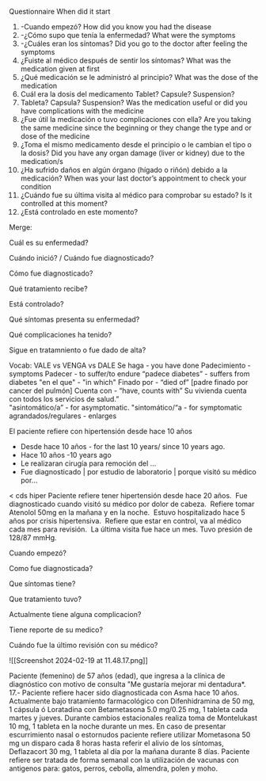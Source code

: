 Questionnaire 
When did it start
1) -Cuando empezó?
How  did you know you had the disease
2) -¿Cómo supo que tenía la enfermedad?
What were the symptoms 
3) -¿Cuáles eran los síntomas?
Did you go to the doctor after feeling the symptoms
4) ¿Fuiste al médico después de sentir los síntomas?
What was the medication given at first
5) ¿Qué medicación se le administró al principio?
What was the dose of the medication
6) Cuál era la dosis del medicamento
Tablet? Capsule? Suspension? 
7) Tableta? Capsula? Suspension?
Was the medication useful or did you have complications with the medicine
8) ¿Fue útil la medicación o tuvo complicaciones con ella?
Are you taking the same medicine since the beginning or they change the type and or dose of the medicine
9) ¿Toma el mismo medicamento desde el principio o le cambian el tipo o la dosis?
Did you have any organ damage (liver or kidney) due to the medication/s
10) ¿Ha sufrido daños en algún órgano (hígado o riñón) debido a la medicación?
When was your last doctor’s appointment to check your condition
11) ¿Cuándo fue su última visita al médico para comprobar su estado?
Is it controlled at this moment? 
12) ¿Está controlado en este momento?

Merge:

Cuál es su enfermedad?

Cuándo inició? / Cuándo fue diagnosticado?

Cómo fue diagnosticado?

Qué tratamiento recibe?

Está controlado?

Qué síntomas presenta su enfermedad?

Qué complicaciones ha tenido?

Sigue en tratamniento o fue dado de alta?

Vocab:
VALE vs VENGA vs DALE
Se haga - you have done
Padecimiento - symptoms
Padecer - to suffer/to endure “padece diabetes” - suffers from diabetes
"en el que" - "in which"
Finado por - “died of” [padre finado por cancer del pulmón]
Cuenta con - “have, counts with” Su vivienda cuenta con todos los servicios de salud.”  
"asintomático/a” - for asymptomatic.
"sintomático/“a - for symptomatic
agrandados/regulares - enlarges

El paciente refiere con hipertensión desde hace 10 años 
- Desde hace 10 años - for the last 10 years/ since 10 years ago.
- Hace 10 años -10 years ago
- Le realizaran cirugía para remoción del …
- Fue diagnosticado | por estudio de laboratorio | porque visitó su médico por…

< cds hiper
Paciente refiere tener hipertensión desde hace 20 años.  Fue diagnosticado cuando visitó su médico por dolor de cabeza.  Refiere tomar Atenolol 50mg en la mañana y en la noche.  Estuvo hospitalizado hace 5 años por crisis hipertensiva.  Refiere que estar en control, va al médico cada mes para revisión.  La última visita fue hace un mes. Tuvo presión de 128/87 mmHg.

Cuando empezó?

Como fue diagnosticada?

Que síntomas tiene?

Que tratamiento tuvo?

Actualmente tiene alguna complicacion?

Tiene reporte de su medico?

Cuándo fue la último revisión con su médico?

![[Screenshot 2024-02-19 at 11.48.17.png]]

Paciente (femenino) de 57 años (edad), que ingresa a la clínica de diagnóstico con motivo de consulta
"Me gustaría mejorar mi dentadura*.
17.- Paciente refiere hacer sido diagnosticada con Asma hace 10 años. Actualmente bajo tratamiento farmacológico con Difenhidramina de 50 mg, 1 cápsula ó Loratadina con Betametasona 5.0 mg/0.25 mg, 1 tableta cada martes y jueves. Durante cambios estacionales realiza toma de Montelukast 10 mg, 1 tableta en la noche durante un mes. En caso de presentar escurrimiento nasal o estornudos paciente refiere utilizar Mometasona 50 mg un disparo cada 8 horas hasta referir el alivio de los síntomas, Deflazacort 30 mg, 1 tableta al día por la mañana durante 8 días. Paciente refiere ser tratada de forma semanal con la utilización de vacunas con antigenos para: gatos, perros, cebolla, almendra, polen y moho.